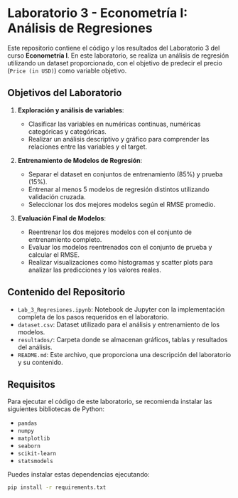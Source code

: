 # Laboratorio 3 - Econometría I: Análisis de Regresiones

Este repositorio contiene el código y los resultados del Laboratorio 3 del curso **Econometría I**. En este laboratorio, se realiza un análisis de regresión utilizando un dataset proporcionado, con el objetivo de predecir el precio (`Price (in USD)`) como variable objetivo. 

## Objetivos del Laboratorio

1. **Exploración y análisis de variables**:
   - Clasificar las variables en numéricas continuas, numéricas categóricas y categóricas.
   - Realizar un análisis descriptivo y gráfico para comprender las relaciones entre las variables y el target.

2. **Entrenamiento de Modelos de Regresión**:
   - Separar el dataset en conjuntos de entrenamiento (85%) y prueba (15%).
   - Entrenar al menos 5 modelos de regresión distintos utilizando validación cruzada.
   - Seleccionar los dos mejores modelos según el RMSE promedio.

3. **Evaluación Final de Modelos**:
   - Reentrenar los dos mejores modelos con el conjunto de entrenamiento completo.
   - Evaluar los modelos reentrenados con el conjunto de prueba y calcular el RMSE.
   - Realizar visualizaciones como histogramas y scatter plots para analizar las predicciones y los valores reales.

## Contenido del Repositorio

- `Lab_3_Regresiones.ipynb`: Notebook de Jupyter con la implementación completa de los pasos requeridos en el laboratorio.
- `dataset.csv`: Dataset utilizado para el análisis y entrenamiento de los modelos.
- `resultados/`: Carpeta donde se almacenan gráficos, tablas y resultados del análisis.
- `README.md`: Este archivo, que proporciona una descripción del laboratorio y su contenido.

## Requisitos

Para ejecutar el código de este laboratorio, se recomienda instalar las siguientes bibliotecas de Python:
- `pandas`
- `numpy`
- `matplotlib`
- `seaborn`
- `scikit-learn`
- `statsmodels`

Puedes instalar estas dependencias ejecutando:
```bash
pip install -r requirements.txt
